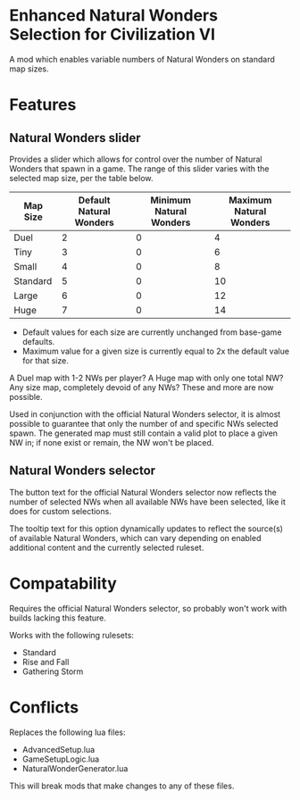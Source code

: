# Enhanced Natural Wonders Selection for Civilization VI
A mod which enables variable numbers of Natural Wonders on standard map sizes.

# Features
## Natural Wonders slider
Provides a slider which allows for control over the number of Natural Wonders that spawn in a game. The range of this slider varies with the selected map size, per the table below. 

Map Size | Default Natural Wonders | Minimum Natural Wonders | Maximum Natural Wonders
-------- | ----------------------- | ----------------------- | -----------------------
Duel     | 2 | 0 | 4
Tiny     | 3 | 0 | 6
Small    | 4 | 0 | 8
Standard | 5 | 0 | 10
Large    | 6 | 0 | 12
Huge     | 7 | 0 | 14

- Default values for each size are currently unchanged from base-game defaults.
- Maximum value for a given size is currently equal to 2x the default value for that size.

A Duel map with 1-2 NWs per player? A Huge map with only one total NW? Any size map, completely devoid of any NWs? These and more are now possible.

Used in conjunction with the official Natural Wonders selector, it is almost possible to guarantee that only the number of and specific NWs selected spawn. The generated map must still contain a valid plot to place a given NW in; if none exist or remain, the NW won't be placed.

## Natural Wonders selector
The button text for the official Natural Wonders selector now reflects the number of selected NWs when all available NWs have been selected, like it does for custom selections.

The tooltip text for this option dynamically updates to reflect the source(s) of available Natural Wonders, which can vary depending on enabled additional content and the currently selected ruleset.

# Compatability
Requires the official Natural Wonders selector, so probably won't work with builds lacking this feature.

Works with the following rulesets:
- Standard
- Rise and Fall
- Gathering Storm

# Conflicts
Replaces the following lua files:
- AdvancedSetup.lua
- GameSetupLogic.lua
- NaturalWonderGenerator.lua

This will break mods that make changes to any of these files.
